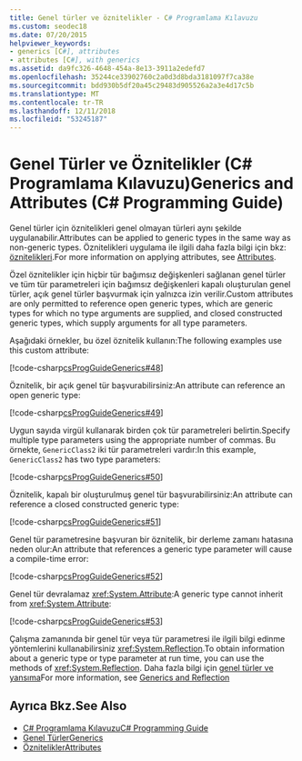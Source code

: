 ```yaml
---
title: Genel türler ve öznitelikler - C# Programlama Kılavuzu
ms.custom: seodec18
ms.date: 07/20/2015
helpviewer_keywords:
- generics [C#], attributes
- attributes [C#], with generics
ms.assetid: da9fc326-4648-454a-8e13-3911a2edefd7
ms.openlocfilehash: 35244ce33902760c2a0d3d8bda3181097f7ca38e
ms.sourcegitcommit: bdd930b5df20a45c29483d905526a2a3e4d17c5b
ms.translationtype: MT
ms.contentlocale: tr-TR
ms.lasthandoff: 12/11/2018
ms.locfileid: "53245187"
---
```

# <a name="generics-and-attributes-c-programming-guide"></a><span data-ttu-id="08bc9-102">Genel Türler ve Öznitelikler (C# Programlama Kılavuzu)</span><span class="sxs-lookup"><span data-stu-id="08bc9-102">Generics and Attributes (C# Programming Guide)</span></span>
<span data-ttu-id="08bc9-103">Genel türler için öznitelikleri genel olmayan türleri aynı şekilde uygulanabilir.</span><span class="sxs-lookup"><span data-stu-id="08bc9-103">Attributes can be applied to generic types in the same way as non-generic types.</span></span> <span data-ttu-id="08bc9-104">Öznitelikleri uygulama ile ilgili daha fazla bilgi için bkz: [öznitelikleri](../../../csharp/programming-guide/concepts/attributes/index.md).</span><span class="sxs-lookup"><span data-stu-id="08bc9-104">For more information on applying attributes, see [Attributes](../../../csharp/programming-guide/concepts/attributes/index.md).</span></span>  
  
 <span data-ttu-id="08bc9-105">Özel öznitelikler için hiçbir tür bağımsız değişkenleri sağlanan genel türler ve tüm tür parametreleri için bağımsız değişkenleri kapalı oluşturulan genel türler, açık genel türler başvurmak için yalnızca izin verilir.</span><span class="sxs-lookup"><span data-stu-id="08bc9-105">Custom attributes are only permitted to reference open generic types, which are generic types for which no type arguments are supplied, and closed constructed generic types, which supply arguments for all type parameters.</span></span>  
  
 <span data-ttu-id="08bc9-106">Aşağıdaki örnekler, bu özel öznitelik kullanın:</span><span class="sxs-lookup"><span data-stu-id="08bc9-106">The following examples use this custom attribute:</span></span>  
  
 [!code-csharp[csProgGuideGenerics#48](../../../csharp/programming-guide/generics/codesnippet/CSharp/generics-and-attributes_1.cs)]  
  
 <span data-ttu-id="08bc9-107">Öznitelik, bir açık genel tür başvurabilirsiniz:</span><span class="sxs-lookup"><span data-stu-id="08bc9-107">An attribute can reference an open generic type:</span></span>  
  
 [!code-csharp[csProgGuideGenerics#49](../../../csharp/programming-guide/generics/codesnippet/CSharp/generics-and-attributes_2.cs)]  
  
 <span data-ttu-id="08bc9-108">Uygun sayıda virgül kullanarak birden çok tür parametreleri belirtin.</span><span class="sxs-lookup"><span data-stu-id="08bc9-108">Specify multiple type parameters using the appropriate number of commas.</span></span> <span data-ttu-id="08bc9-109">Bu örnekte, `GenericClass2` iki tür parametreleri vardır:</span><span class="sxs-lookup"><span data-stu-id="08bc9-109">In this example, `GenericClass2` has two type parameters:</span></span>  
  
 [!code-csharp[csProgGuideGenerics#50](../../../csharp/programming-guide/generics/codesnippet/CSharp/generics-and-attributes_3.cs)]  
  
 <span data-ttu-id="08bc9-110">Öznitelik, kapalı bir oluşturulmuş genel tür başvurabilirsiniz:</span><span class="sxs-lookup"><span data-stu-id="08bc9-110">An attribute can reference a closed constructed generic type:</span></span>  
  
 [!code-csharp[csProgGuideGenerics#51](../../../csharp/programming-guide/generics/codesnippet/CSharp/generics-and-attributes_4.cs)]  
  
 <span data-ttu-id="08bc9-111">Genel tür parametresine başvuran bir öznitelik, bir derleme zamanı hatasına neden olur:</span><span class="sxs-lookup"><span data-stu-id="08bc9-111">An attribute that references a generic type parameter will cause a compile-time error:</span></span>  
  
 [!code-csharp[csProgGuideGenerics#52](../../../csharp/programming-guide/generics/codesnippet/CSharp/generics-and-attributes_5.cs)]  
  
 <span data-ttu-id="08bc9-112">Genel tür devralamaz <xref:System.Attribute>:</span><span class="sxs-lookup"><span data-stu-id="08bc9-112">A generic type cannot inherit from <xref:System.Attribute>:</span></span>  
  
 [!code-csharp[csProgGuideGenerics#53](../../../csharp/programming-guide/generics/codesnippet/CSharp/generics-and-attributes_6.cs)]  
  
 <span data-ttu-id="08bc9-113">Çalışma zamanında bir genel tür veya tür parametresi ile ilgili bilgi edinme yöntemlerini kullanabilirsiniz <xref:System.Reflection>.</span><span class="sxs-lookup"><span data-stu-id="08bc9-113">To obtain information about a generic type or type parameter at run time, you can use the methods of <xref:System.Reflection>.</span></span> <span data-ttu-id="08bc9-114">Daha fazla bilgi için [genel türler ve yansıma](../../../csharp/programming-guide/generics/generics-and-reflection.md)</span><span class="sxs-lookup"><span data-stu-id="08bc9-114">For more information, see [Generics and Reflection](../../../csharp/programming-guide/generics/generics-and-reflection.md)</span></span>  
  
## <a name="see-also"></a><span data-ttu-id="08bc9-115">Ayrıca Bkz.</span><span class="sxs-lookup"><span data-stu-id="08bc9-115">See Also</span></span>

- [<span data-ttu-id="08bc9-116">C# Programlama Kılavuzu</span><span class="sxs-lookup"><span data-stu-id="08bc9-116">C# Programming Guide</span></span>](../../../csharp/programming-guide/index.md)  
- [<span data-ttu-id="08bc9-117">Genel Türler</span><span class="sxs-lookup"><span data-stu-id="08bc9-117">Generics</span></span>](../../../csharp/programming-guide/generics/index.md)  
- [<span data-ttu-id="08bc9-118">Öznitelikler</span><span class="sxs-lookup"><span data-stu-id="08bc9-118">Attributes</span></span>](../../../../docs/standard/attributes/index.md)
